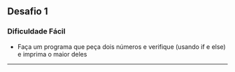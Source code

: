 ## Desafio 1
### Dificuldade Fácil
- Faça um programa que peça dois números e verifique (usando if e else) e imprima o maior deles 
---
